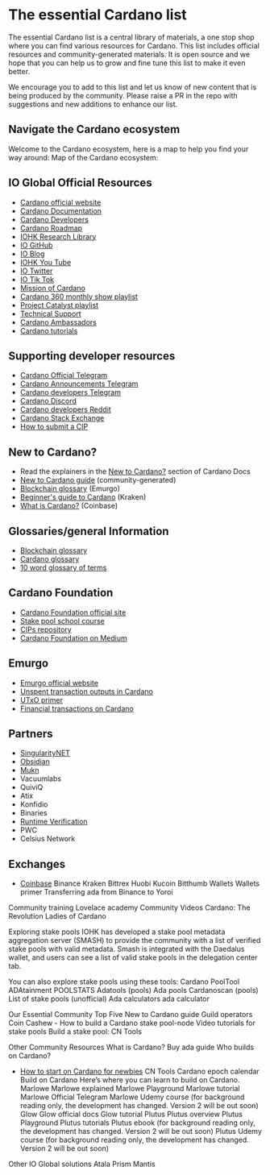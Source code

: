 # The essential Cardano list #

The essential Cardano list is a central library of materials, a one stop shop where you can find various resources for Cardano. This list includes official resources and community-generated materials. It is open source and we hope that you can help us to grow and fine tune this list to make it even better. 

We encourage you to add to this list and let us know of new content that is being produced by the community. Please raise a PR in the repo with suggestions and new additions to enhance our list. 

## Navigate the Cardano ecosystem ##
Welcome to the Cardano ecosystem, here is a map to help you find your way around:
Map of the Cardano ecosystem:

## IO Global Official Resources ##
- [Cardano official website](https://cardano.org/)
- [Cardano Documentation](https://docs.cardano.org/en/latest/#)
- [Cardano Developers](https://developers.cardano.org/)
- [Cardano Roadmap](https://roadmap.cardano.org/en/)
- [IOHK Research Library](https://iohk.io/en/research/library/)
- [IO GitHub](https://github.com/input-output-hk/)
- [IO Blog](https://iohk.io/en/blog/posts/page-1/)
- [IOHK You Tube](https://www.youtube.com/channel/UCBJ0p9aCW-W82TwNM-z3V2w)
- [IO Twitter](https://twitter.com/InputOutputHK?ref_src=twsrc%5Egoogle%7Ctwcamp%5Eserp%7Ctwgr%5Eauthor)
- [IO Tik Tok](https://www.tiktok.com/@iohkofficial?)
- [Mission of Cardano](https://www.youtube.com/watch?v=l_Nv0-PVrnM)
- [Cardano 360 monthly show playlist](https://www.youtube.com/playlist?list=PLnPTB0CuBOBz8sfQOgpZJwM4dswLm2WKs)
- [Project Catalyst playlist](https://www.youtube.com/playlist?list=PLnPTB0CuBOByRhpTUdALq4J89m_h7QqLk)
- [Technical Support](https://iohk.zendesk.com/hc/en-us)
- [Cardano Ambassadors](https://cardano.org/ambassadors/)
- [Cardano tutorials](https://github.com/input-output-hk/cardano-tutorials)

## Supporting developer resources ##
- [Cardano Official Telegram](https://t.me/cardano)
- [Cardano Announcements Telegram](https://t.me/CardanoAnnouncements)
- [Cardano developers Telegram](https://forum.cardano.org/c/developers/29)
- [Cardano Discord](https://discord.com/login?redirect_to=%2Fchannels%2F386191477333557248%2F386223132496887808)
- [Cardano developers Reddit](https://www.reddit.com/r/CardanoDevelopers/)
- [Cardano Stack Exchange](https://area51.stackexchange.com/proposals/125174/cardano)
- [How to submit a CIP](https://docs.cardano.org/en/latest/cardano-community/cardano-improvement-proposals.html)

## New to Cardano? ##
- Read the explainers in the [New to Cardano?](https://docs.cardano.org/en/latest/index.html#) section of Cardano Docs
- [New to Cardano guide](https://static.adapools.org/docs/newbie-ultimate-guide.pdf) (community-generated)
- [Blockchain glossary](https://emurgoio-data.s3-us-west-1.amazonaws.com/company/blockchain-glossary.pdf) (Emurgo)
- [Beginner's guide to Cardano](https://www.kraken.com/learn/what-is-cardano-ada) (Kraken)
- [What is Cardano?](https://www.coinbase.com/it/learn/crypto-basics/what-is-cardano) (Coinbase)

## Glossaries/general Information ##
- [Blockchain glossary](https://emurgoio-data.s3-us-west-1.amazonaws.com/company/blockchain-glossary.pdf)
- [Cardano glossary](https://docs.cardano.org/en/latest/explore-cardano/glossary.html)
- [10 word glossary of terms](https://emurgo.io/en/blog/blockchain-glossary-10-words-to-get-you-through-the-door)

## Cardano Foundation ##
- [Cardano Foundation official site](https://cardanofoundation.org/)
- [Stake pool school course](https://cardano-foundation.gitbook.io/stake-pool-course/)
- [CIPs repository](https://github.com/cardano-foundation/CIPs)
- [Cardano Foundation on Medium](https://medium.com/@cardano.foundation)

## Emurgo ##
- [Emurgo official website](https://emurgo.io/)
- [Unspent transaction outputs in Cardano](https://emurgo.io/blog/understanding-unspent-transaction-outputs-in-cardano)
- [UTxO primer](https://www.emurgo.io/en/blog/blockchain-primer-cardanos-utxo-model-simply-explained)
- [Financial transactions on Cardano](https://www.emurgo.io/en/blog/what-traditional-financial-services-can-be-carried-out-using-cardano-blockchain)

## Partners ##
- [SingularityNET](https://singularitynet.io/)
- [Obsidian]()
- [Mukn](https://mukn.io/)
- Vacuumlabs
- QuiviQ
- Atix
- Konfidio
- Binaries
- [Runtime Verification](https://runtimeverification.com/)
- PWC
- Celsius Network

## Exchanges ##
- [Coinbase](https://www.coinbase.com)
Binance
Kraken
Bittrex
Huobi
Kucoin
Bitthumb
Wallets
Wallets primer
Transferring ada from Binance to Yoroi

Community training
Lovelace academy
Community Videos
Cardano: The Revolution
Ladies of Cardano


Exploring stake pools
IOHK has developed a stake pool metadata aggregation server (SMASH) to provide the community with a list of verified stake pools with valid metadata. Smash is integrated with the Daedalus wallet, and users can see a list of valid stake pools in the delegation center tab. 

You can also explore stake pools using these tools:
Cardano PoolTool
ADAtainment
POOLSTATS
Adatools (pools)
Ada pools
Cardanoscan (pools)
List of stake pools (unofficial)
Ada calculators
ada calculator


Our Essential Community Top Five
New to Cardano guide
Guild operators 
Coin Cashew - How to build a Cardano stake pool-node
Video tutorials for stake pools
Build a stake pool: CN Tools

Other Community Resources
What is Cardano?
Buy ada guide
Who builds on Cardano?
- [How to start on Cardano for newbies](https://cardanians.io/en/how-to-start-with-cardano-staking-for-newbies-140)
CN Tools
Cardano epoch calendar
Build on Cardano
Here’s where you can learn to build on Cardano.
Marlowe
Marlowe explained
Marlowe Playground
Marlowe tutorial
Marlowe Official Telegram
Marlowe Udemy course (for background reading only, the development has changed. Version 2 will be out soon)
Glow
Glow official docs
Glow tutorial
Plutus
Plutus overview
Plutus Playground
Plutus tutorials
Plutus ebook (for background reading only, the development has changed. Version 2 will be out soon)
Plutus Udemy course (for background reading only, the development has changed. Version 2 will be out soon)

Other IO Global solutions
Atala
Prism
Mantis
